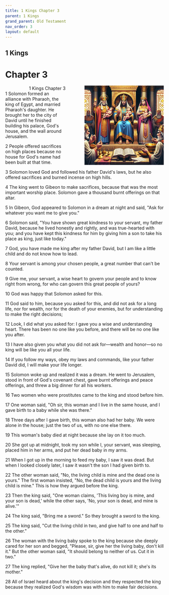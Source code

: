 ```yaml
---
title: 1 Kings Chapter 3
parent: 1 Kings
grand_parent: Old Testament
nav_order: 3
layout: default
---
```


## 1 Kings

# Chapter 3

<div style="clear: both; text-align: right;">
    <div style="max-width: 50%; height: auto; float: right; margin: 0 0 10px 10px; padding-left: 10%;">
        <img src="/assets/Image/1 Kings/500/3.jpg" alt="1 Kings Chapter 3" class="chapter-image">
    </div>
    <figcaption style="font-size: 14px; text-align: right;">1 Kings Chapter 3</figcaption>
</div>
1 Solomon formed an alliance with Pharaoh, the king of Egypt, and married Pharaoh's daughter. He brought her to the city of David until he finished building his palace, God's house, and the wall around Jerusalem.

2 People offered sacrifices on high places because no house for God's name had been built at that time.

3 Solomon loved God and followed his father David's laws, but he also offered sacrifices and burned incense on high hills.

4 The king went to Gibeon to make sacrifices, because that was the most important worship place. Solomon gave a thousand burnt offerings on that altar.

5 In Gibeon, God appeared to Solomon in a dream at night and said, "Ask for whatever you want me to give you."

6 Solomon said, "You have shown great kindness to your servant, my father David, because he lived honestly and rightly, and was true-hearted with you; and you have kept this kindness for him by giving him a son to take his place as king, just like today."

7 God, you have made me king after my father David, but I am like a little child and do not know how to lead.

8 Your servant is among your chosen people, a great number that can't be counted.

9 Give me, your servant, a wise heart to govern your people and to know right from wrong, for who can govern this great people of yours?

10 God was happy that Solomon asked for this.

11 God said to him, because you asked for this, and did not ask for a long life, nor for wealth, nor for the death of your enemies, but for understanding to make the right decisions;

12 Look, I did what you asked for: I gave you a wise and understanding heart. There has been no one like you before, and there will be no one like you after.

13 I have also given you what you did not ask for—wealth and honor—so no king will be like you all your life.

14 If you follow my ways, obey my laws and commands, like your father David did, I will make your life longer.

15 Solomon woke up and realized it was a dream. He went to Jerusalem, stood in front of God's covenant chest, gave burnt offerings and peace offerings, and threw a big dinner for all his workers.

16 Two women who were prostitutes came to the king and stood before him.

17 One woman said, "Oh sir, this woman and I live in the same house, and I gave birth to a baby while she was there."

18 Three days after I gave birth, this woman also had her baby. We were alone in the house; just the two of us, with no one else there.

19 This woman's baby died at night because she lay on it too much.

20 She got up at midnight, took my son while I, your servant, was sleeping, placed him in her arms, and put her dead baby in my arms.

21 When I got up in the morning to feed my baby, I saw it was dead. But when I looked closely later, I saw it wasn't the son I had given birth to.

22 The other woman said, "No, the living child is mine and the dead one is yours." The first woman insisted, "No, the dead child is yours and the living child is mine." This is how they argued before the king.

23 Then the king said, "One woman claims, 'This living boy is mine, and your son is dead,' while the other says, 'No, your son is dead, and mine is alive.'"

24 The king said, "Bring me a sword." So they brought a sword to the king.

25 The king said, "Cut the living child in two, and give half to one and half to the other."

26 The woman with the living baby spoke to the king because she deeply cared for her son and begged, "Please, sir, give her the living baby, don't kill it." But the other woman said, "It should belong to neither of us. Cut it in two."

27 The king replied, "Give her the baby that's alive, do not kill it; she's its mother."

28 All of Israel heard about the king's decision and they respected the king because they realized God's wisdom was with him to make fair decisions.


